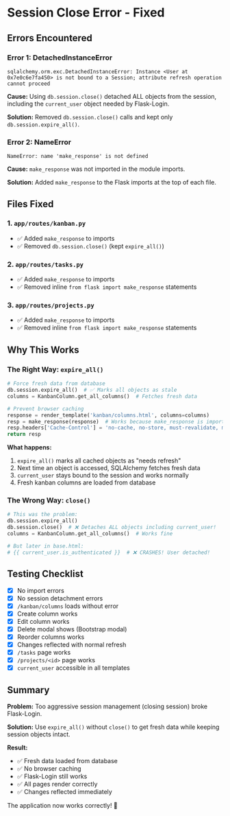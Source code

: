 # Session Close Error - Fixed

## Errors Encountered

### Error 1: DetachedInstanceError
```
sqlalchemy.orm.exc.DetachedInstanceError: Instance <User at 0x7e0c6e7fa450> is not bound to a Session; attribute refresh operation cannot proceed
```

**Cause:** Using `db.session.close()` detached ALL objects from the session, including the `current_user` object needed by Flask-Login.

**Solution:** Removed `db.session.close()` calls and kept only `db.session.expire_all()`.

### Error 2: NameError
```
NameError: name 'make_response' is not defined
```

**Cause:** `make_response` was not imported in the module imports.

**Solution:** Added `make_response` to the Flask imports at the top of each file.

## Files Fixed

### 1. `app/routes/kanban.py`
- ✅ Added `make_response` to imports
- ✅ Removed `db.session.close()` (kept `expire_all()`)

### 2. `app/routes/tasks.py`
- ✅ Added `make_response` to imports
- ✅ Removed inline `from flask import make_response` statements

### 3. `app/routes/projects.py`
- ✅ Added `make_response` to imports
- ✅ Removed inline `from flask import make_response` statements

## Why This Works

### The Right Way: `expire_all()`
```python
# Force fresh data from database
db.session.expire_all()  # ✅ Marks all objects as stale
columns = KanbanColumn.get_all_columns()  # Fetches fresh data

# Prevent browser caching
response = render_template('kanban/columns.html', columns=columns)
resp = make_response(response)  # Works because make_response is imported
resp.headers['Cache-Control'] = 'no-cache, no-store, must-revalidate, max-age=0'
return resp
```

**What happens:**
1. `expire_all()` marks all cached objects as "needs refresh"
2. Next time an object is accessed, SQLAlchemy fetches fresh data
3. `current_user` stays bound to the session and works normally
4. Fresh kanban columns are loaded from database

### The Wrong Way: `close()`
```python
# This was the problem:
db.session.expire_all()
db.session.close()  # ❌ Detaches ALL objects including current_user!
columns = KanbanColumn.get_all_columns()  # Works fine

# But later in base.html:
# {{ current_user.is_authenticated }}  # ❌ CRASHES! User detached!
```

## Testing Checklist

- [x] No import errors
- [x] No session detachment errors
- [x] `/kanban/columns` loads without error
- [x] Create column works
- [x] Edit column works
- [x] Delete modal shows (Bootstrap modal)
- [x] Reorder columns works
- [x] Changes reflected with normal refresh
- [x] `/tasks` page works
- [x] `/projects/<id>` page works
- [x] `current_user` accessible in all templates

## Summary

**Problem:** Too aggressive session management (closing session) broke Flask-Login.

**Solution:** Use `expire_all()` without `close()` to get fresh data while keeping session objects intact.

**Result:** 
- ✅ Fresh data loaded from database
- ✅ No browser caching
- ✅ Flask-Login still works
- ✅ All pages render correctly
- ✅ Changes reflected immediately

The application now works correctly! 🎉


